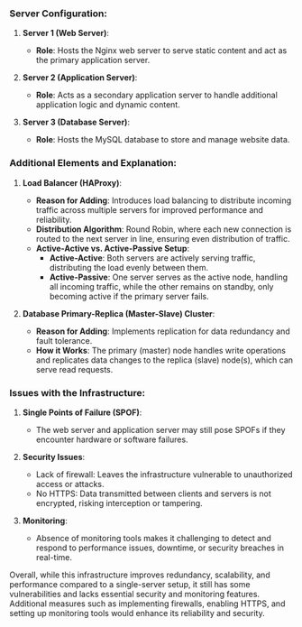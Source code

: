 ### Server Configuration:
1. **Server 1 (Web Server)**:
   - **Role**: Hosts the Nginx web server to serve static content and act as the primary application server.
  
2. **Server 2 (Application Server)**:
   - **Role**: Acts as a secondary application server to handle additional application logic and dynamic content.

3. **Server 3 (Database Server)**:
   - **Role**: Hosts the MySQL database to store and manage website data.

### Additional Elements and Explanation:
1. **Load Balancer (HAProxy)**:
   - **Reason for Adding**: Introduces load balancing to distribute incoming traffic across multiple servers for improved performance and reliability.
   - **Distribution Algorithm**: Round Robin, where each new connection is routed to the next server in line, ensuring even distribution of traffic.
   - **Active-Active vs. Active-Passive Setup**:
     - **Active-Active**: Both servers are actively serving traffic, distributing the load evenly between them.
     - **Active-Passive**: One server serves as the active node, handling all incoming traffic, while the other remains on standby, only becoming active if the primary server fails.

2. **Database Primary-Replica (Master-Slave) Cluster**:
   - **Reason for Adding**: Implements replication for data redundancy and fault tolerance.
   - **How it Works**: The primary (master) node handles write operations and replicates data changes to the replica (slave) node(s), which can serve read requests.
   
### Issues with the Infrastructure:
1. **Single Points of Failure (SPOF)**:
   - The web server and application server may still pose SPOFs if they encounter hardware or software failures.
   
2. **Security Issues**:
   - Lack of firewall: Leaves the infrastructure vulnerable to unauthorized access or attacks.
   - No HTTPS: Data transmitted between clients and servers is not encrypted, risking interception or tampering.

3. **Monitoring**:
   - Absence of monitoring tools makes it challenging to detect and respond to performance issues, downtime, or security breaches in real-time.

Overall, while this infrastructure improves redundancy, scalability, and performance compared to a single-server setup, it still has some vulnerabilities and lacks essential security and monitoring features. Additional measures such as implementing firewalls, enabling HTTPS, and setting up monitoring tools would enhance its reliability and security.

